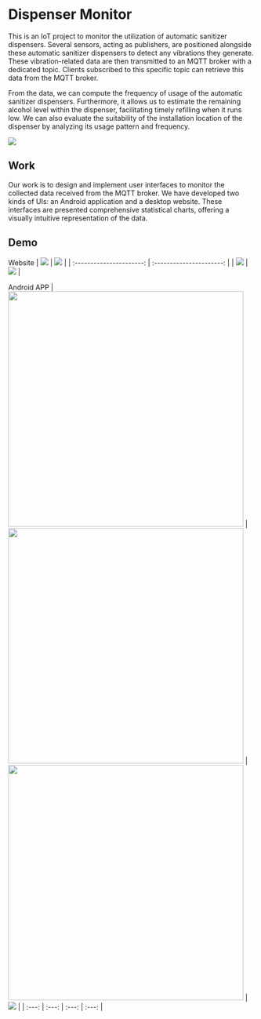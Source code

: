 # Dispenser Monitor
This is an IoT project to monitor the utilization of automatic sanitizer dispensers. Several sensors, acting as publishers, are positioned alongside these automatic sanitizer dispensers to detect any vibrations they generate. These vibration-related data are then transmitted to an MQTT broker with a dedicated topic. Clients subscribed to this specific topic can retrieve this data from the MQTT broker.

From the data, we can compute the frequency of usage of the automatic sanitizer dispensers. Furthermore, it allows us to estimate the remaining alcohol level within the dispenser, facilitating timely refilling when it runs low. We can also evaluate the suitability of the installation location of the dispenser by analyzing its usage pattern and frequency.

![](mqtt.svg)

## Work
Our work is to design and implement user interfaces to monitor the collected data received from the MQTT broker. We have developed two kinds of UIs: an Android application and a desktop website. These interfaces are presented comprehensive statistical charts, offering a visually intuitive representation of the data.

## Demo
Website
| ![](Web_Screenshot1.jpg) | ![](Web_Screenshot2.jpg) |
| :----------------------: | :----------------------: |
| ![](Web_Screenshot3.jpg) | ![](Web_Demo.gif) |

Android APP
| <img src="App_Screenshot1.png" width="480"/> | <img src="App_Screenshot2.png" width="480"/> | <img src="App_Screenshot3.png" width="480"/> | ![](App_Demo.gif) |
| :---: | :---: | :---: | :---: |

